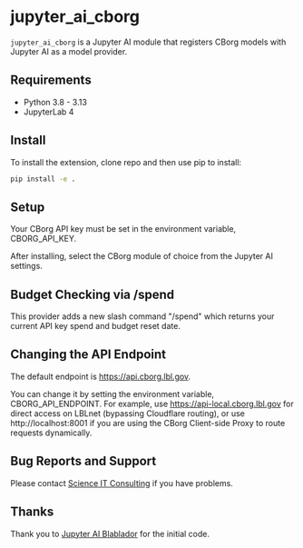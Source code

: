 # jupyter_ai_cborg

`jupyter_ai_cborg` is a Jupyter AI module that registers CBorg models with Jupyter AI as a model provider.

## Requirements

- Python 3.8 - 3.13
- JupyterLab 4

## Install

To install the extension, clone repo and then use pip to install:

```bash
pip install -e .
```

## Setup

Your CBorg API key must be set in the environment variable, CBORG_API_KEY.

After installing, select the CBorg module of choice from the Jupyter AI settings.

## Budget Checking via /spend

This provider adds a new slash command "/spend" which returns your current API key spend and budget reset date.

## Changing the API Endpoint

The default endpoint is https://api.cborg.lbl.gov.

You can change it by setting the environment variable, CBORG_API_ENDPOINT. For example, use https://api-local.cborg.lbl.gov for direct access on LBLnet (bypassing Cloudflare routing), or use http://localhost:8001 if you are using the CBorg Client-side Proxy to route requests dynamically.

## Bug Reports and Support

Please contact [Science IT Consulting](scienceit@lbl.gov) if you have problems.

## Thanks

Thank you to [Jupyter AI Blablador](https://github.com/FZJ-JSC/jupyter-ai-blablador) for the initial code.


